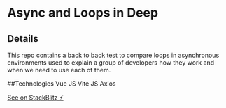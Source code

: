# Async and Loops in Deep


## Details
This repo contains a back to back test to compare loops in asynchronous environments used to explain a group of developers how they work and when we need to use each of them.

##Technologies
Vue JS
Vite JS
Axios 

[See on StackBlitz ⚡️](https://stackblitz.com/edit/vitejs-vite-kxp6zv)
